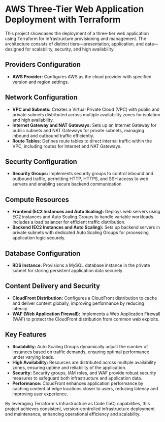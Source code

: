 # AWS Three-Tier Web Application Deployment with Terraform

This project showcases the deployment of a three-tier web application using Terraform for infrastructure provisioning and management. The architecture consists of distinct tiers—presentation, application, and data—designed for scalability, security, and high availability.

## Providers Configuration
- **AWS Provider:** Configures AWS as the cloud provider with specified version and region settings.

## Network Configuration
- **VPC and Subnets:** Creates a Virtual Private Cloud (VPC) with public and private subnets distributed across multiple availability zones for isolation and high availability.
- **Internet Gateway and NAT Gateways:** Sets up an Internet Gateway for public subnets and NAT Gateways for private subnets, managing inbound and outbound traffic efficiently.
- **Route Tables:** Defines route tables to direct internal traffic within the VPC, including routes for Internet and NAT Gateways.

## Security Configuration
- **Security Groups:** Implements security groups to control inbound and outbound traffic, permitting HTTP, HTTPS, and SSH access to web servers and enabling secure backend communication.

## Compute Resources
- **Frontend (EC2 Instances and Auto Scaling):** Deploys web servers using EC2 instances and Auto Scaling Groups to handle variable workloads. Includes a load balancer for efficient traffic distribution.
- **Backend (EC2 Instances and Auto Scaling):** Sets up backend servers in private subnets with dedicated Auto Scaling Groups for processing application logic securely.

## Database Configuration
- **RDS Instance:** Provisions a MySQL database instance in the private subnet for storing persistent application data securely.

## Content Delivery and Security
- **CloudFront Distribution:** Configures a CloudFront distribution to cache and deliver content globally, improving performance by reducing latency.
- **WAF (Web Application Firewall):** Implements a Web Application Firewall (WAF) to protect the CloudFront distribution from common web exploits.

## Key Features
- **Scalability:** Auto Scaling Groups dynamically adjust the number of instances based on traffic demands, ensuring optimal performance under varying loads.
- **High Availability:** Resources are distributed across multiple availability zones, ensuring uptime and reliability of the application.
- **Security:** Security groups, IAM roles, and WAF provide robust security measures to safeguard both infrastructure and application data.
- **Performance:** CloudFront enhances application performance by caching content at edge locations closer to users, reducing latency and improving user experience.

By leveraging Terraform's Infrastructure as Code (IaC) capabilities, this project achieves consistent, version-controlled infrastructure deployment and maintenance, enhancing operational efficiency and scalability.
